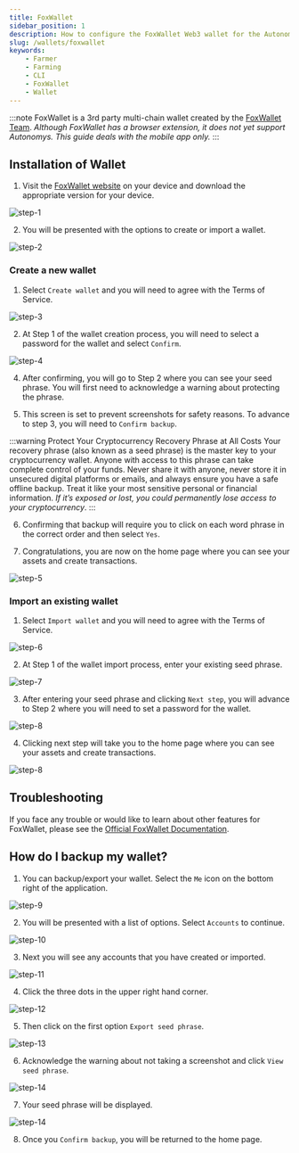 ```yaml
---
title: FoxWallet
sidebar_position: 1
description: How to configure the FoxWallet Web3 wallet for the Autonomys Network
slug: /wallets/foxwallet
keywords:
    - Farmer
    - Farming
    - CLI
    - FoxWallet
    - Wallet
---
```


:::note
FoxWallet is a 3rd party multi-chain wallet created by the [FoxWallet Team](https://foxwallet.com/).
*Although FoxWallet has a browser extension, it does not yet support Autonomys. This guide deals with the mobile app only.*
:::

## Installation of Wallet

1. Visit the [FoxWallet website](https://foxwallet.com/) on your device and download the appropriate version for your device.

![step-1](/img/doc-imgs/foxwallet/FoxWallet-1.jpg)

2. You will be presented with the options to create or import a wallet.

![step-2](/img/doc-imgs/foxwallet/FoxWallet-3.jpg)

### Create a new wallet

1. Select `Create wallet` and you will need to agree with the Terms of Service.

![step-3](/img/doc-imgs/foxwallet/FoxWallet-2.jpg)

2. At Step 1 of the wallet creation process, you will need to select a password for the wallet and select `Confirm`.

![step-4](/img/doc-imgs/foxwallet/FoxWallet-4.jpg)

4. After confirming, you will go to Step 2 where you can see your seed phrase. You will first need to acknowledge a warning about protecting the phrase.

5. This screen is set to prevent screenshots for safety reasons. To advance to step 3, you will need to `Confirm backup`.

:::warning Protect Your Cryptocurrency Recovery Phrase at All Costs
Your recovery phrase (also known as a seed phrase) is the master key to your cryptocurrency wallet. Anyone with access to this phrase can take complete control of your funds. Never share it with anyone, never store it in unsecured digital platforms or emails, and always ensure you have a safe offline backup. Treat it like your most sensitive personal or financial information. *If it’s exposed or lost, you could permanently lose access to your cryptocurrency*.
:::

6. Confirming that backup will require you to click on each word phrase in the correct order and then select `Yes`.

7. Congratulations, you are now on the home page where you can see your assets and create transactions.

![step-5](/img/doc-imgs/foxwallet/FoxWallet-5.jpg)

### Import an existing wallet

1. Select `Import wallet` and you will need to agree with the Terms of Service.

![step-6](/img/doc-imgs/foxwallet/FoxWallet-2.jpg)

2. At Step 1 of the wallet import process, enter your existing seed phrase.

![step-7](/img/doc-imgs/foxwallet/FoxWallet-6.jpg)

3. After entering your seed phrase and clicking `Next step`, you will advance to Step 2 where you will need to set a password for the wallet.

![step-8](/img/doc-imgs/foxwallet/FoxWallet-7.jpg)

4. Clicking next step will take you to the home page where you can see your assets and create transactions.

![step-8](/img/doc-imgs/foxwallet/FoxWallet-5.jpg)

## Troubleshooting

If you face any trouble or would like to learn about other features for FoxWallet, please see the [Official FoxWallet Documentation](https://hc.foxwallet.com/docs).

## How do I backup my wallet?

1. You can backup/export your wallet. Select the `Me` icon on the bottom right of the application.

![step-9](/img/doc-imgs/foxwallet/FoxWallet-8.png)

2. You will be presented with a list of options. Select `Accounts` to continue.

![step-10](/img/doc-imgs/foxwallet/FoxWallet-9.jpg)

3. Next you will see any accounts that you have created or imported.

![step-11](/img/doc-imgs/foxwallet/FoxWallet-10.png)

4. Click the three dots in the upper right hand corner.

![step-12](/img/doc-imgs/foxwallet/FoxWallet-11.png)

5. Then click on the first option `Export seed phrase`.

![step-13](/img/doc-imgs/foxwallet/FoxWallet-12.png)

6. Acknowledge the warning about not taking a screenshot and click `View seed phrase`.

![step-14](/img/doc-imgs/foxwallet/FoxWallet-13.png)

7. Your seed phrase will be displayed.

![step-14](/img/doc-imgs/foxwallet/FoxWallet-14.jpg)

8. Once you `Confirm backup`, you will be returned to the home page.

